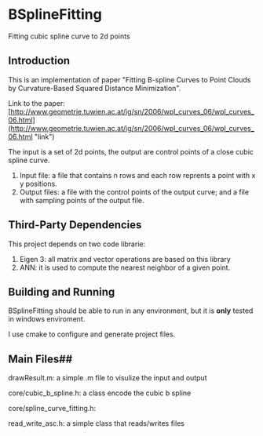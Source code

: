 BSplineFitting
==============

Fitting cubic spline curve to 2d points

## Introduction ##

This is an implementation of paper "Fitting B-spline Curves to Point Clouds
by Curvature-Based Squared Distance Minimization".

Link to the paper: [http://www.geometrie.tuwien.ac.at/ig/sn/2006/wpl_curves_06/wpl_curves_06.html](http://www.geometrie.tuwien.ac.at/ig/sn/2006/wpl_curves_06/wpl_curves_06.html "link")

The input is a set of 2d points, the output are control points of a close cubic spline curve.

1. Input file: a file that contains n rows and each row reprents a point with x y positions.
2. Output files: a file with the control points of the output curve; and a file with sampling points of the output file. 

## Third-Party Dependencies ##

This project depends on two code librarie:

1. Eigen 3: all matrix and vector operations are based on this library
2. ANN: it is used to compute the nearest neighbor of a given point.

## Building and Running ##
BSplineFitting should be able to run in any environment, but it is **only** tested in windows enviroment.

I use cmake to configure and generate project files.

## Main Files##
drawResult.m: a simple .m file to visulize the input and output

core/cubic_b_spline.h: a class encode the cubic b spline

core/spline_curve_fitting.h: 

read_write_asc.h: a simple class that reads/writes files









